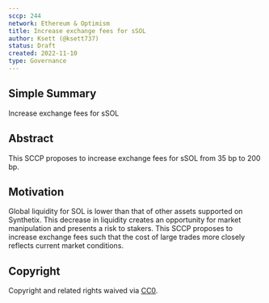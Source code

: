 ```yaml
---
sccp: 244
network: Ethereum & Optimism
title: Increase exchange fees for sSOL
author: Ksett (@ksett737)
status: Draft
created: 2022-11-10
type: Governance
---
```


<!--You can leave these HTML comments in your merged SCCP and delete the visible duplicate text guides, they will not appear and may be helpful to refer to if you edit it again. This is the suggested template for new SCCPs. Note that an SCCP number will be assigned by an editor. When opening a pull request to submit your SCCP, please use an abbreviated title in the filename, `sccp-draft_title_abbrev.md`. The title should be 44 characters or less.-->

## Simple Summary

<!--"If you can't explain it simply, you don't understand it well enough." Provide a simplified and layman-accessible explanation of the SCCP.-->

Increase exchange fees for sSOL

## Abstract

<!--A short (~200 word) description of the variable change proposed.-->

This SCCP proposes to increase exchange fees for sSOL from 35 bp to 200 bp.

## Motivation

<!--The motivation is critical for SCCPs that want to update variables within Synthetix. It should clearly explain why the existing variable is not incentive aligned. SCCP submissions without sufficient motivation may be rejected outright.-->

Global liquidity for SOL is lower than that of other assets supported on Synthetix. This decrease in liquidity creates an opportunity for market manipulation and presents a risk to stakers. This SCCP proposes to increase exchange fees such that the cost of large trades more closely reflects current market conditions.

## Copyright

Copyright and related rights waived via [CC0](https://creativecommons.org/publicdomain/zero/1.0/).
